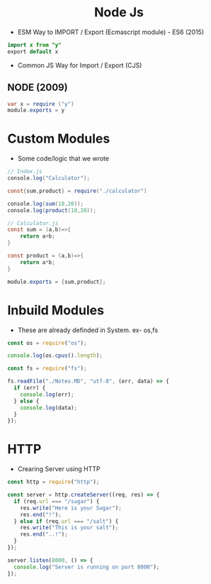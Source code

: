 <center> <h1> Node Js</h1> </center>

- ESM Way to IMPORT / Export (Ecmascript module) - ES6 (2015)

```java
import x from "y"
export default x
```

- Common JS Way for Import / Export (CJS)

<h2>NODE (2009) </h2>

```java
var x = require ("y")
module.exports = y
```

# Custom Modules

- Some code/logic that we wrote

```java
// Index.js
console.log("Calculator");

const{sum,product} = require("./calculator")

console.log(sum(10,20));
console.log(product(10,20));


```

```java
// Calculator.js
const sum = (a,b)=>{
    return a+b;
}

const product = (a,b)=>{
    return a*b;
}

module.exports = {sum,product};
```

# Inbuild Modules

- These are already definded in System. ex- os,fs

```javascript
const os = require("os");

console.log(os.cpus().length);
```

```javascript
const fs = require("fs");

fs.readFile("./Notes.MD", "utf-8", (err, data) => {
  if (err) {
    console.log(err);
  } else {
    console.log(data);
  }
});
```

# HTTP

- Crearing Server using HTTP

```javascript
const http = require("http");

const server = http.createServer((req, res) => {
  if (req.url === "/sugar") {
    res.write("Here is your Sugar");
    res.end("!");
  } else if (req.url === "/salt") {
    res.write("This is your salt");
    res.end("..!");
  }
});

server.listen(8000, () => {
  console.log("Server is running on port 8000");
});
```
